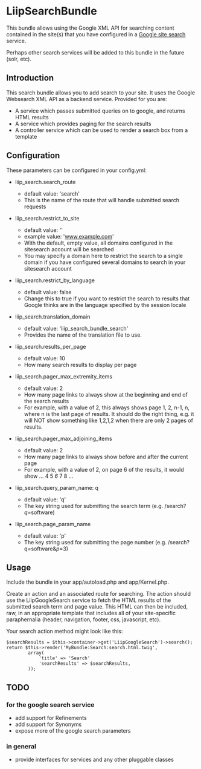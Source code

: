 LiipSearchBundle
================

This bundle allows using the Google XML API for searching content contained
in the site(s) that you have configured in a [Google site search](http://www.google.com/sitesearch/) service.

Perhaps other search services will be added to this bundle in the future (solr, etc).

Introduction
------------
This search bundle allows you to add search to your site.  It uses the Google Websearch
XML API as a backend service.
Provided for you are:
* A service which passes submitted queries on to google, and returns HTML results
* A service which provides paging for the search results
* A controller service which can be used to render a search box from a template


Configuration
-------------
These parameters can be configured in your config.yml:

* liip_search.search_route
  * default value: 'search'
  * This is the name of the route that will handle submitted search requests

* liip_search.restrict_to_site
  * default value: ''
  * example value: 'www.example.com'
  * With the default, empty value, all domains configured in the sitesearch account will be searched
  * You may specify a domain here to restrict the search to a single domain if you have configured several domains to search in your sitesearch account

* liip_search.restrict_by_language
  * default value: false
  * Change this to true if you want to restrict the search to results that Google thinks are in the language specified by the session locale

* liip_search.translation_domain
  * default value: 'liip_search_bundle_search'
  * Provides the name of the translation file to use.

* liip_search.results_per_page
  * default value: 10
  * How many search results to display per page

* liip_search.pager_max_extremity_items
  * default value: 2
  * How many page links to always show at the beginning and end of the search results
  * For example, with a value of 2, this always shows page 1, 2, n-1, n, where n is the last page of results.  It should do the right thing, e.g. it will NOT show something like 1,2,1,2 when there are only 2 pages of results.

* liip_search.pager_max_adjoining_items
  * default value: 2
  * How many page links to always show before and after the current page
  * For example, with a value of 2, on page 6 of the results, it would show <extemity pages> ... 4 5 *6* 7 8 ... <extemity pages>

* liip_search.query_param_name: q
  * default value: 'q'
  * The key string used for submitting the search term (e.g. /search?*q*=software)

* liip_search.page_param_name
  * default value: 'p'
  * The key string used for submitting the page number (e.g. /search?q=software&*p*=3)

Usage
-----
Include the bundle in your app/autoload.php and app/Kernel.php.

Create an action and an associated route for searching.
The action should use the LiipGoogleSearch service to fetch the HTML results
of the submitted search term and page value.  This HTML can then be included,
raw, in an appropriate template that includes all of your site-specific paraphernalia
(header, navigation, footer, css, javascript, etc).

Your search action method might look like this:

    $searchResults = $this->container->get('LiipGoogleSearch')->search();
    return $this->render('MyBundle:Search:search.html.twig',
            array(
                'title' => 'Search'
                'searchResults' => $searchResults,
            ));


TODO
----
### for the google search service
* add support for Refinements
* add support for Synonyms
* expose more of the google search parameters

### in general
* provide interfaces for services and any other pluggable classes
